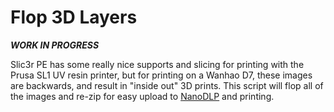 # Flop 3D Layers

***WORK IN PROGRESS***

Slic3r PE has some really nice supports and slicing for printing with the Prusa SL1 UV resin printer, but for printing on a Wanhao D7, these images are backwards, and result in "inside out" 3D prints. This script will flop all of the images and re-zip for easy upload to [NanoDLP](https://www.nanodlp.com/) and printing.